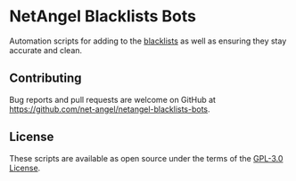# NetAngel Blacklists Bots

Automation scripts for adding to the [blacklists](https://github.com/net-angel/netangel-blacklists) as well as ensuring they stay accurate and clean.

## Contributing

Bug reports and pull requests are welcome on GitHub at https://github.com/net-angel/netangel-blacklists-bots.

## License

These scripts are available as open source under the terms of the [GPL-3.0 License](https://opensource.org/licenses/GPL-3.0).
